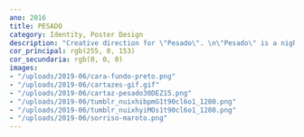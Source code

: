 ```yaml
---
ano: 2016
title: PESADO
category: Identity, Poster Design
description: "Creative direction for \"Pesado\". \n\"Pesado\" is a night of some surpluses."
cor_principal: rgb(255, 0, 153)
cor_secundaria: rgb(0, 0, 0)
images:
- "/uploads/2019-06/cara-fundo-preto.png"
- "/uploads/2019-06/cartazes-gif.gif"
- "/uploads/2019-06/cartaz-pesado30DEZ15.png"
- "/uploads/2019-06/tumblr_nuixhibpmG1t90cl6o1_1280.png"
- "/uploads/2019-06/tumblr_nuixhyiMOs1t90cl6o1_1280.png"
- "/uploads/2019-06/sorriso-maroto.png"
---
```

